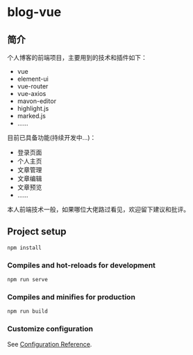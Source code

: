 # blog-vue
## 简介
个人博客的前端项目，主要用到的技术和插件如下：
- vue
- element-ui
- vue-router
- vue-axios
- mavon-editor
- highlight.js
- marked.js
- ......

目前已具备功能(持续开发中...)：
- 登录页面
- 个人主页
- 文章管理
- 文章编辑
- 文章预览
- ......

本人前端技术一般，如果哪位大佬路过看见，欢迎留下建议和批评。
## Project setup
```
npm install
```

### Compiles and hot-reloads for development
```
npm run serve
```

### Compiles and minifies for production
```
npm run build
```

### Customize configuration
See [Configuration Reference](https://cli.vuejs.org/config/).
